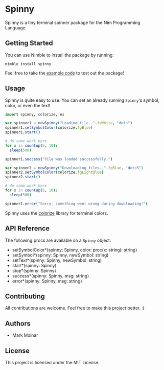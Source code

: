 # Spinny

Spinny is a tiny terminal spinner package for the Nim Programming Language.

## Getting Started

You can use Nimble to install the package by running:
```
nimble install spinny
```

Feel free to take the [example code](https://github.com/molnarmark/spinny/blob/master/spinny_example.nim) to test out the package!

## Usage

Spinny is quite easy to use. You can set an already running ```Spinny```'s symbol, color, or even the text!
```nim
import spinny, colorize, os

var spinner1 = newSpinny("Loading file..".fgWhite, "dots")
spinner1.setSymbolColor(colorize.fgBlue)
spinner1.start()

# do some work here
for x in countup(5, 10):
  sleep(500)

spinner1.success("File was loaded successfully.")

var spinner2 = newSpinny("Downloading files..".fgBlue, "dots5")
spinner2.setSymbolColor(colorize.fgLightBlue)
spinner2.start()

# do some work here
for x in countup(5, 10):
  sleep(500)

spinner1.error("Sorry, something went wrong during downloading!")
```

Spinny uses the [colorize](http://github.com/molnarmark/colorize) library for terminal colors.

## API Reference
The following procs are available on a ```Spinny``` object:
* setSymbolColor*(spinny: Spinny, color: proc(x: string): string)
* setSymbol*(spinny: Spinny, newSymbol: string)
* setText*(spinny: Spinny, newSymbol: string)
* start*(spinny: Spinny)
* stop*(spinny: Spinny)
* success*(spinny: Spinny, msg: string)
* error*(spinny: Spinny, msg: string)

## Contributing

All contributions are welcome. Feel free to make this project better. :)

## Authors

* Mark Molnar

## License

This project is licensed under the MIT License.